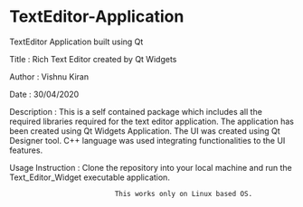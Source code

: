 # TextEditor-Application
TextEditor Application built using Qt

Title                :        Rich Text Editor created by Qt Widgets

Author               :        Vishnu Kiran

Date                 :        30/04/2020

Description          :        This is a self contained package which includes all the required libraries required for the text
                              editor application. The application has been created using Qt Widgets Application. The UI was created
                              using Qt Designer tool. C++ language was used integrating functionalities to the UI features.
                              
Usage Instruction    :        Clone the repository into your local machine and run the Text_Editor_Widget executable application.

                              This works only on Linux based OS.
